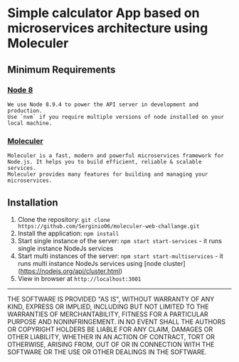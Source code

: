<h1> Simple calculator App based on microservices architecture using Moleculer</h1> 

## Minimum Requirements
### <a href='https://nodejs.org/en/'>[Node 8](https://nodejs.org/en/)</a>
    We use Node 8.9.4 to power the API server in development and production.
    Use `nvm` if you require multiple versions of node installed on your local machine.
### <a href='https://moleculer.services/0.12/docs/'>[Moleculer](https://moleculer.services/0.12/docs/)</a>
    Moleculer is a fast, modern and powerful microservices framework for Node.js. It helps you to build efficient, reliable & scalable services. 
    Moleculer provides many features for building and managing your microservices.


## Installation

1. Clone the repository: `git clone https://github.com/Serginio06/moleculer-web-challange.git`
2. Install the application: `npm install`
3. Start single instance of the server: `npm start start-services` - it runs single instance NodeJs services 
4. Start multi instances of the server: `npm start start-multiservices` - it runs multi instance NodeJs services using [node cluster] (https://nodejs.org/api/cluster.html)
5. View in browser at `http://localhost:3001`

---
  
  THE SOFTWARE IS PROVIDED "AS IS", WITHOUT WARRANTY OF ANY KIND, EXPRESS OR IMPLIED, INCLUDING BUT NOT LIMITED TO THE WARRANTIES OF MERCHANTABILITY, FITNESS FOR A PARTICULAR PURPOSE AND NONINFRINGEMENT. IN NO EVENT SHALL THE AUTHORS OR COPYRIGHT HOLDERS BE LIABLE FOR ANY CLAIM, DAMAGES OR OTHER LIABILITY, WHETHER IN AN ACTION OF CONTRACT, TORT OR OTHERWISE, ARISING FROM, OUT OF OR IN CONNECTION WITH THE SOFTWARE OR THE USE OR OTHER DEALINGS IN THE SOFTWARE.